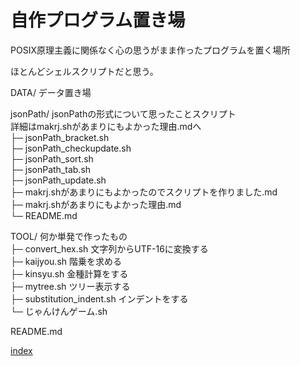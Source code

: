 # 自作プログラム置き場

POSIX原理主義に関係なく心の思うがまま作ったプログラムを置く場所

ほとんどシェルスクリプトだと思う。

DATA/ データ置き場

jsonPath/ jsonPathの形式について思ったことスクリプト<br>
詳細はmakrj.shがあまりにもよかった理由.mdへ
<br>  ├─ jsonPath_bracket.sh
<br>  ├─ jsonPath_checkupdate.sh
<br>  ├─ jsonPath_sort.sh
<br>  ├─ jsonPath_tab.sh
<br>  ├─ jsonPath_update.sh
<br>  ├─ makrj.shがあまりにもよかったのでスクリプトを作りました.md
<br>  ├─ makrj.shがあまりにもよかった理由.md
<br>  └─ README.md


TOOL/ 何か単発で作ったもの
<br>  ├─ convert_hex.sh 文字列からUTF-16に変換する
<br>  ├─ kaijyou.sh 階乗を求める
<br>  ├─ kinsyu.sh 金種計算をする
<br>  ├─ mytree.sh ツリー表示する
<br>  ├─ substitution_indent.sh インデントをする
<br>  └─ じゃんけんゲーム.sh

README.md

[index](https://div-jp.github.io/blog/)




